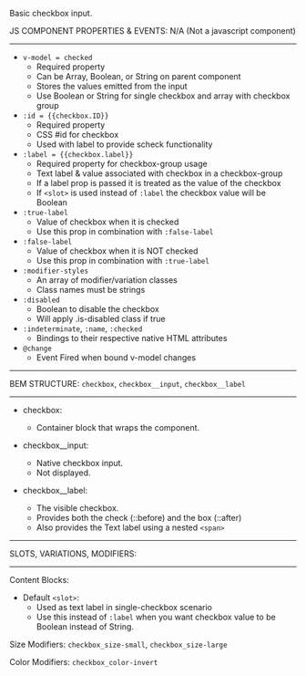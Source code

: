 Basic checkbox input.
 
JS COMPONENT PROPERTIES & EVENTS: N/A (Not a javascript component)
___

* `v-model = checked`
  * Required property 
  * Can be Array, Boolean, or String on parent component   
  * Stores the values emitted from the input
  * Use Boolean or String for single checkbox and array with checkbox group
* `:id = {{checkbox.ID}}`
  * Required property 
  * CSS #id for checkbox
  * Used with label to provide scheck functionality 
* `:label = {{checkbox.label}}`
  * Required property for checkbox-group usage   
  * Text label & value associated with checkbox in a checkbox-group 
  * If a label prop is passed it is treated as the value of the checkbox
  * If `<slot>` is used instead of `:label` the checkbox value will be Boolean
* `:true-label`
  * Value of checkbox when it is checked
  * Use this prop in combination with `:false-label`
* `:false-label`
  * Value of checkbox when it is NOT checked
  * Use this prop in combination with `:true-label`
* `:modifier-styles`
  * An array of modifier/variation classes 
  * Class names must be strings 
* `:disabled`
  * Boolean to disable the checkbox
  * Will apply .is-disabled class if true 
* `:indeterminate`, `:name`, `:checked`
  * Bindings to their respective native HTML attributes
* `@change`
  * Event Fired when bound v-model changes 

___
BEM STRUCTURE: `checkbox`, `checkbox__input`, `checkbox__label`
___

* checkbox:
  * Container block that wraps the component.

* checkbox__input:
  * Native checkbox input. 
  * Not displayed.

* checkbox__label:
  * The visible checkbox. 
  * Provides both the check (::before) and the box (::after)
  * Also provides the Text label using a nested `<span>` 

___
SLOTS, VARIATIONS, MODIFIERS:
___

Content Blocks: 
* Default `<slot>`:
  * Used as text label in single-checkbox scenario 
  * Use this instead of `:label` when you want checkbox value to be Boolean instead of String.
 
Size Modifiers: `checkbox_size-small`, `checkbox_size-large` 

Color Modifiers: `checkbox_color-invert`






